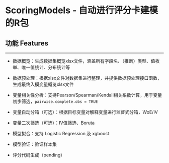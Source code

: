 # ScoringModels - 自动进行评分卡建模的R包

## 功能 Features
----------------------------------------------

* 数据概览：生成数据集概览xlsx文件，涵盖所有字段名、（推断）类型、值枚举、唯一值统计、分布统计等

* 数据预处理：根据xlsx文件对数据集进行整理，并提供数据预处理接口函数，生成最终入模变量概览xlsx文件

* 变量相关性分析：支持Pearson/Spearman/Kendall相关系数计算，用于变量初步筛选，`pairwise.complete.obs = TRUE`

* 变量自动分箱（可选）：根据目标变量对解释变量进行监督式分箱，WoE/IV

* 变量二次筛选（可选）：IV值筛选、Boruta

* 模型拟合：支持 Logistic Regression 及 xgboost

* 模型验证：验证样本集

* 评分代码生成（pending）